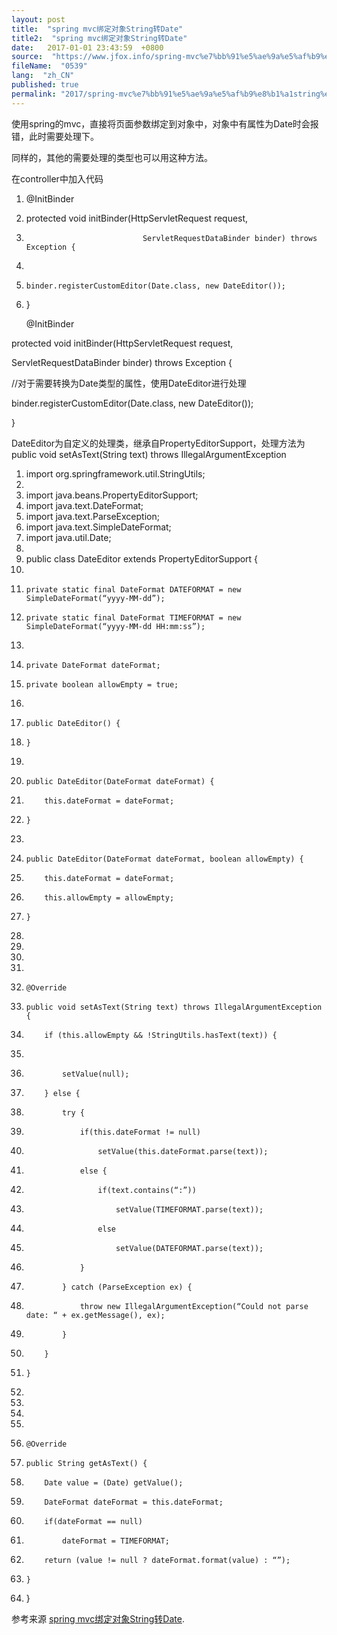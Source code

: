 ```yaml
---
layout: post
title:  "spring mvc绑定对象String转Date"
title2:  "spring mvc绑定对象String转Date"
date:   2017-01-01 23:43:59  +0800
source:  "https://www.jfox.info/spring-mvc%e7%bb%91%e5%ae%9a%e5%af%b9%e8%b1%a1string%e8%bd%acdate.html"
fileName:  "0539"
lang:  "zh_CN"
published: true
permalink: "2017/spring-mvc%e7%bb%91%e5%ae%9a%e5%af%b9%e8%b1%a1string%e8%bd%acdate.html"
---
```




使用spring的mvc，直接将页面参数绑定到对象中，对象中有属性为Date时会报错，此时需要处理下。

同样的，其他的需要处理的类型也可以用这种方法。

在controller中加入代码

1. @InitBinder  
2. protected void initBinder(HttpServletRequest request,  
3.                               ServletRequestDataBinder binder) throws Exception {  
4.       
5.     binder.registerCustomEditor(Date.class, new DateEditor());  
6. }  

    @InitBinder

protected void initBinder(HttpServletRequest request,

ServletRequestDataBinder binder) throws Exception {

//对于需要转换为Date类型的属性，使用DateEditor进行处理

binder.registerCustomEditor(Date.class, new DateEditor());

}

DateEditor为自定义的处理类，继承自PropertyEditorSupport，处理方法为public void setAsText(String text) throws IllegalArgumentException

1. import org.springframework.util.StringUtils;  
2.   
3. import java.beans.PropertyEditorSupport;  
4. import java.text.DateFormat;  
5. import java.text.ParseException;  
6. import java.text.SimpleDateFormat;  
7. import java.util.Date;  
8.   
9. public class DateEditor extends PropertyEditorSupport {  
10.   
11.     private static final DateFormat DATEFORMAT = new SimpleDateFormat(“yyyy-MM-dd”);  
12.     private static final DateFormat TIMEFORMAT = new SimpleDateFormat(“yyyy-MM-dd HH:mm:ss”);  
13.   
14.     private DateFormat dateFormat;  
15.     private boolean allowEmpty = true;  
16.   
17.     public DateEditor() {  
18.     }  
19.   
20.     public DateEditor(DateFormat dateFormat) {  
21.         this.dateFormat = dateFormat;  
22.     }  
23.   
24.     public DateEditor(DateFormat dateFormat, boolean allowEmpty) {  
25.         this.dateFormat = dateFormat;  
26.         this.allowEmpty = allowEmpty;  
27.     }  
28.   
29.      
30.  
31.   
32.     @Override  
33.     public void setAsText(String text) throws IllegalArgumentException {  
34.         if (this.allowEmpty && !StringUtils.hasText(text)) {  
35.               
36.             setValue(null);  
37.         } else {  
38.             try {  
39.                 if(this.dateFormat != null)  
40.                     setValue(this.dateFormat.parse(text));  
41.                 else {  
42.                     if(text.contains(“:”))  
43.                         setValue(TIMEFORMAT.parse(text));  
44.                     else  
45.                         setValue(DATEFORMAT.parse(text));  
46.                 }  
47.             } catch (ParseException ex) {  
48.                 throw new IllegalArgumentException(“Could not parse date: “ + ex.getMessage(), ex);  
49.             }  
50.         }  
51.     }  
52.   
53.      
54.  
55.   
56.     @Override  
57.     public String getAsText() {  
58.         Date value = (Date) getValue();  
59.         DateFormat dateFormat = this.dateFormat;  
60.         if(dateFormat == null)  
61.             dateFormat = TIMEFORMAT;  
62.         return (value != null ? dateFormat.format(value) : “”);  
63.     }  
64. }  

参考来源 [spring mvc绑定对象String转Date](https://www.jfox.info/go.php?url=http://www.jfox.info/url.php?url=http%3A%2F%2Fblog.csdn.net%2Fwhumr1%2Farticle%2Fdetails%2F8056285).

